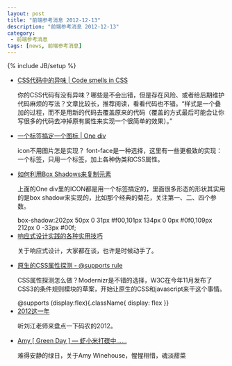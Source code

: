 ```yaml
---
layout: post
title: "前端参考消息 2012-12-13"
description: "前端参考消息 2012-12-13"
category:
 - 前端参考消息
tags: [news, 前端参考消息]
---
```

{% include JB/setup %}

<ul class="nlist">
	<li><a href="http://csswizardry.com/2012/11/code-smells-in-css/" target="_blank">CSS代码中的异味 | Code smells in CSS</a>
		<p>你的CSS代码有没有异味？哪些是不会出错，但是存在风险、或者给后期维护代码麻烦的写法？文章比较长，推荐阅读，看看代码也不错。“样式是一个叠加的过程，而不是用新的代码去覆盖原来的代码（覆盖的方式最后可能会让你写很多的代码去冲掉原有属性来实现一个很简单的效果）。”</p>
	</li>
	<li><a href="http://one-div.com/" target="_blank">一个标签搞定一个图标 | One div</a>
		<p>icon不用图片怎是实现？ font-face是一种选择，这里有一些更极致的实现：一个标签，只用一个标签，加上各种伪类和CSS属性。</p>
	</li>
	<li><a href="http://www.sitepoint.com/css3-box-shadow-elements/" target="_blank">如何利用Box Shadows来复制元素 </a>
		<p>上面的One div里的ICON都是用一个标签搞定的，里面很多形态的形状其实用的是box shadow来实现的，比如那个经典的菊花，关注第一、二、四个参数。</p>
		<span class="code">box-shadow:202px 50px 0 31px #f00,101px 134px 0 0px #0f0,109px 212px 0 -33px #00f;</span>
	</li>
	<li><a href="http://www.slideshare.net/vitalyfriedman/responsive-web-design-clever-tips-and-techniques" target="_blank">响应式设计实践的各种实用技巧</a>
		<p>关于响应式设计，大家都在谈，也许是时候动手了。</p>
	</li>
	<li><a href="http://dev.opera.com/articles/view/native-css-feature-detection-via-the-supports-rule/" target="_blank">原生的CSS属性探测 - @supports rule</a>
		<p>CSS属性探测怎么做？Modernizr是不错的选择，W3C在今年11月发布了CSS3的条件规则模块的草案，开始让原生的CSS和javascript来干这个事情。</p>
		<span class="code">@supports (display:flex){.className{ display: flex }}</span>
	</li>
	<li><a href="http://www.programmer.com.cn/14191/" target="_blank">2012这一年</a>
		<p>听刘江老师来盘点一下码农的2012。</p>
	</li>
	<li><a href="http://www.xiami.com/song/play?ids=/song/playlist/id/1771366920/object_name/default/object_id/0" target="_blank">Amy [ Green Day ] — 虾小米打碟中……</a>
		<p>难得安静的绿日，关于Amy Winehouse，惺惺相惜，魂淡甜菜</p>
	</li>
</ul>